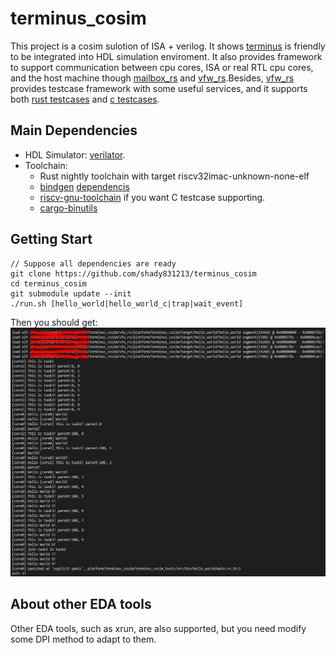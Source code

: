 # terminus_cosim
This project is a cosim sulotion of ISA + verilog. It shows [terminus](https://github.com/shady831213/terminus) is friendly to be integrated into HDL simulation enviroment. It also provides framework to support communication between cpu cores, ISA or real RTL cpu cores, and the host machine though [mailbox_rs](https://github.com/shady831213/mailbox_rs) and [vfw_rs](https://github.com/shady831213/vfw_rs).Besides,  [vfw_rs](https://github.com/shady831213/vfw_rs) provides testcase framework with some useful services, and it supports both [rust testcases](https://github.com/shady831213/vfw_rs/tree/master/platform/terminus_cosim/terminus_cosim_tests/src/bin/hello_world) and [c testcases](https://github.com/shady831213/vfw_rs/tree/master/platform/terminus_cosim/terminus_cosim_tests/src/bin/hello_world_c).

## Main Dependencies
  - HDL Simulator: [verilator](https://www.veripool.org/wiki/verilator).
  - Toolchain: 
      + Rust nightly toolchain with target riscv32imac-unknown-none-elf
      + [bindgen](https://github.com/rust-lang/rust-bindgen) [dependencis](https://github.com/KyleMayes/clang-sys#environment-variables)
      + [riscv-gnu-toolchain](https://github.com/riscv/riscv-gnu-toolchain) if you want C testcase supporting.
      + [cargo-binutils](https://github.com/rust-embedded/cargo-binutils)


## Getting Start
```
// Suppose all dependencies are ready
git clone https://github.com/shady831213/terminus_cosim
cd terminus_cosim
git submodule update --init
./run.sh [hello_world|hello_world_c|trap|wait_event]
```

Then you should get:
![](https://github.com/shady831213/terminus_cosim/blob/master/hello_world.PNG)


## About other EDA tools
Other EDA tools, such as xrun, are also supported, but you need modify some DPI method to adapt to them.
